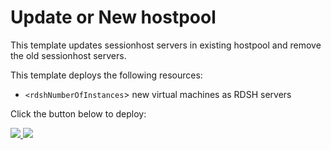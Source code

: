 # Update or New hostpool

This template updates sessionhost servers in existing hostpool and remove the old sessionhost servers.

This template deploys the following resources:
+ `<rdshNumberOfInstances`> new virtual machines as RDSH servers



Click the button below to deploy:



<a href="https://portal.azure.com/#create/Microsoft.Template/uri/https%3A%2F%2Fraw.githubusercontent.com%2FAzure%2FRDS-Templates%2Fmaster%2Frdmi-peopletech%2FUpdate%20an%20existing%20RDSH%20session%20host%20pool%2Fazuredeploy.json" target="_blank">
    <img src="http://azuredeploy.net/deploybutton.png"/>
</a>
<a href="http://armviz.io/#/?load=https://raw.githubusercontent.com/PeopleTechRDS/msft-rdmi-templates/master/ARM-Existing%20AD%20and%20Hostpool/azuredeploy.json" target="_blank">
    <img src="http://armviz.io/visualizebutton.png"/>
</a>